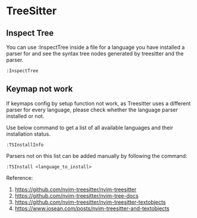 

# TreeSitter

## Inspect Tree

You can use :InspectTree inside a file for a language you have installed a parser for and see the syntax tree nodes generated by treesitter and the parser.

```
:InspectTree
```

## Keymap not work
If keymaps config by setup function not work, as Treesitter uses a different parser for every language, please check whether the language parser installed or not.

Use below command to get a list of all available languages and their installation status.

```
:TSInstallInfo
```

 Parsers not on this list can be added manually by following the command:

```
:TSInstall <language_to_install>
```


Reference:
1. https://github.com/nvim-treesitter/nvim-treesitter
2. https://github.com/nvim-treesitter/nvim-tree-docs
3. https://github.com/nvim-treesitter/nvim-treesitter-textobjects
4. https://www.josean.com/posts/nvim-treesitter-and-textobjects



